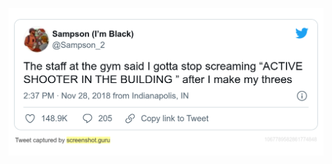 ![shooter](https://raw.githubusercontent.com/muneer78/muneer78.github.io/master/images/shooter.png)



